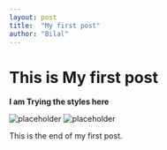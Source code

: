 ```yaml
---
layout: post
title:  "My first post"
author: "Bilal"
---
```

# This is My first post 

**I am Trying the styles here**

![placeholder](https://giphy.com/gifs/1xeBjaG4RBGG4/html5 "Large example image")
![placeholder](http://imgsv.imaging.nikon.com/lineup/lens/zoom/normalzoom/af-s_dx_18-300mmf_35-56g_ed_vr/img/sample/sample4_l.jpg "Large example image")

This is the end of my first post.

